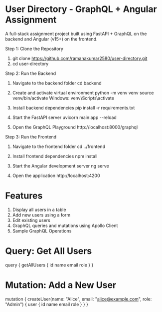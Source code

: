 # User Directory - GraphQL + Angular Assignment
A full-stack assignment project built using FastAPI + GraphQL on the backend and Angular (v15+) on the frontend.

Step 1: Clone the Repository
  1. git clone https://github.com/ramanakumar2580/user-directory.git
  2. cd user-directory

Step 2: Run the Backend

 1. Navigate to the backend folder
    cd backend
 2. Create and activate virtual environment
    python -m venv venv
    source venv/bin/activate
    Windows: venv\Scripts\activate

 3. Install backend dependencies
    pip install -r requirements.txt

 4. Start the FastAPI server
    uvicorn main:app --reload

 5. Open the GraphQL Playground
    http://localhost:8000/graphql

Step 3: Run the Frontend

 1. Navigate to the frontend folder
    cd ../frontend

 2. Install frontend dependencies
    npm install

 3. Start the Angular development server
    ng serve

 4. Open the application
    http://localhost:4200

# Features

1. Display all users in a table
2. Add new users using a form
3. Edit existing users
4. GraphQL queries and mutations using Apollo Client
5. Sample GraphQL Operations

# Query: Get All Users

   query {
     getAllUsers {
        id
        name
        email
        role
         }
     }

# Mutation: Add a New User

   mutation {
    createUser(name: "Alice", email: "alice@example.com", role: "Admin") {
    user {
      id
      name
      email
      role
       }
     }
    }

